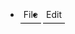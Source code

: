 <html> 
  <head>
  	  <title>Menu Bar</title>
  	  <style>
  	  #navbar{
	width:200px;
	}

#menubar, #menubar ul
{
    border: 2px solid #000000;
    list-style-type: none;
    padding: 0 0 28px 10px;
    margin: 0;
}
#menubar li
{
    float: left;
    position: relative;
    margin-right: 3px;
    border-bottom: 1px solid #000000;
}
#menubar ul
{
    position: absolute;
    top: 28px;
    width: 100px;
    padding: 0;
    display: none;
}
#menubar ul li
{
    float:none;
    margin: 0;
    padding-left: 10px;
    line-height: 20px;
}
#menubar a:link, #menubar a:visited
{
    display: block;
    text-align: left;
    text-decoration: none;
    padding: 5px;
}
#menubar li:hover
{
    background-color: #BDBDBD;
}
#menubar li:hover ul
{
    display: block;
}
</style>
  </head> 
  <body>
  	<div id = "navbar">
  		<ul id = "menubar">
  		<li><a href = "#">File</a>
  		<ul>
  			<li><a href = "#">New</a></li>
  			<li><a href = "#">Edit</a></li>
  			<li><a href = "#">Save</a></li>
  			<li><a href = "#">Save as</a></li>
  			<li><a href = "#">Import</a></li>
  			</ul>
  			</li>
  		<li><a href = "#">Edit</a>
  		<ul>
  			<li><a href = "#">Undo</a></li>
  			<li><a href = "#">Redo</a></li>
  			<li><a href = "#">Cut</a></li>
  			<li><a href = "#">Paste</a></li>
  			</ul>
  		</li>	
  		</div>
  	</body>
  	</html>	
